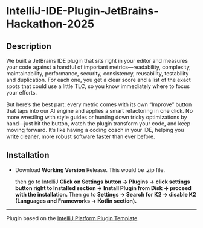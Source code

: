 # IntelliJ-IDE-Plugin-JetBrains-Hackathon-2025

## Description

We built a JetBrains IDE plugin that sits right in your editor and measures your code against a handful of important metrics—readability, complexity, maintainability, performance, security, consistency, reusability, testability and duplication. For each one, you get a clear score and a list of the exact spots that could use a little TLC, so you know immediately where to focus your efforts.

But here’s the best part: every metric comes with its own “Improve” button that taps into our AI engine and applies a smart refactoring in one click. No more wrestling with style guides or hunting down tricky optimizations by hand—just hit the button, watch the plugin transform your code, and keep moving forward. It’s like having a coding coach in your IDE, helping you write cleaner, more robust software faster than ever before.



## Installation

- Download **Working Version** Release. This would be .zip file.

  then go to IntelliJ <b>Click on Settings button -> Plugins -> click settings button right to Installed section -> Install Plugin from Disk -> proceed with the installation. </b> Then go to <b>Settings -> Search for K2 -> disable K2 (Languages and Frameworks -> Kotlin section).</b>
---
Plugin based on the [IntelliJ Platform Plugin Template][template].

[template]: https://github.com/JetBrains/intellij-platform-plugin-template
[docs:plugin-description]: https://plugins.jetbrains.com/docs/intellij/plugin-user-experience.html#plugin-description-and-presentation
